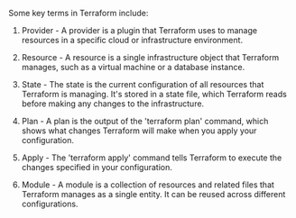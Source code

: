 Some key terms in Terraform include:

1. Provider - A provider is a plugin that Terraform uses to manage resources in a specific cloud or infrastructure environment.

2. Resource - A resource is a single infrastructure object that Terraform manages, such as a virtual machine or a database instance.

3. State - The state is the current configuration of all resources that Terraform is managing. It's stored in a state file, which Terraform reads before making any changes to the infrastructure.

4. Plan - A plan is the output of the 'terraform plan' command, which shows what changes Terraform will make when you apply your configuration.

5. Apply - The 'terraform apply' command tells Terraform to execute the changes specified in your configuration.

6. Module - A module is a collection of resources and related files that Terraform manages as a single entity. It can be reused across different configurations.
